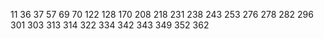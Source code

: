 11
36
37
57
69
70
122
128
170
208
218
231
238
243
253
276
278
282
296
301
303
313
314
322
334
342
343
349
352
362
